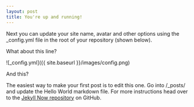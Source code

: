 ```yaml
---
layout: post
title: You're up and running!
---
```


Next you can update your site name, avatar and other options using the _config.yml file in the root of your repository (shown below).

What about this line?

![_config.yml]({{ site.baseurl }}/images/config.png)

And this?

The easiest way to make your first post is to edit this one. Go into /_posts/ and update the Hello World markdown file. For more instructions head over to the [Jekyll Now repository](https://github.com/barryclark/jekyll-now) on GitHub.
